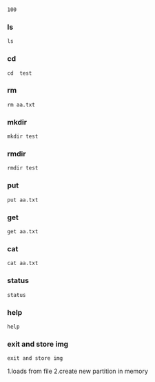 

### 

```
100
```

### ls
```
ls
```

### cd 
```
cd  test
```

### rm
```
rm aa.txt
```

### mkdir
```
mkdir test
```

### rmdir  
```
rmdir test
```

### put 
```
put aa.txt
```

### get 
```
get aa.txt
```

### cat  
```
cat aa.txt
```


### status   
```
status
```

### help
```
help
```

### exit and store img  
```
exit and store img
```




1.loads from file 
2.create new partition in memory



